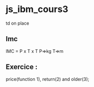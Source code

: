# js_ibm_cours3

td on place

## Imc

IMC = P x T x T
P=>kg
T=>m

## Exercice :

price(function 1), return(2) and older(3);
